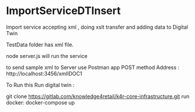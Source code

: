 # ImportServiceDTInsert
Import service accepting xml , doing xslt transfer and adding data to Digital Twin

TestData folder has xml file. 

node server.js  will run the service

to send sample xml to Server use Postman app 
POST method
Address : 
http://localhost:3456/xmlIDOC1

To Run this 
Run digital twin :

git clone 
https://gitlab.com/knowledge4retail/k4r-core-infrastructure.git 
run docker:
docker-compose up 


